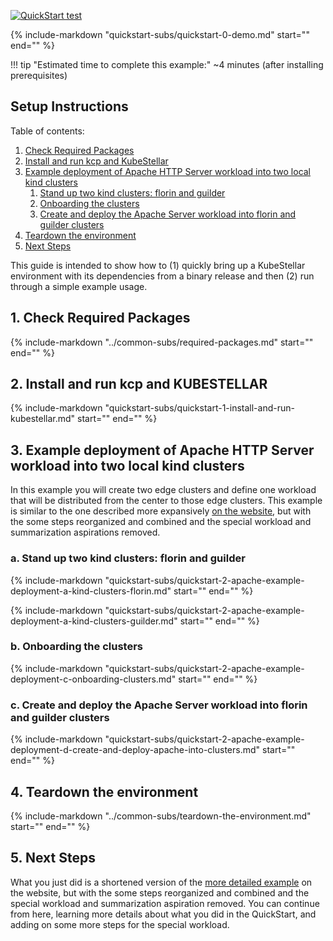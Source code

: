 
[![QuickStart test]({{config.repo_url}}/actions/workflows/docs-ecutable-qs.yml/badge.svg?branch={{config.ks_branch}})]({{config.repo_url}}/actions/workflows/docs-ecutable-qs.yml)&nbsp;&nbsp;&nbsp;

<!-- <img width="500px" src="../../KubeStellar-with-Logo.png" title="KubeStellar"> -->
{%
   include-markdown "quickstart-subs/quickstart-0-demo.md"
   start="<!--quickstart-0-demo-start-->"
   end="<!--quickstart-0-demo-end-->"
%}

!!! tip "Estimated time to complete this example:" 
    ~4 minutes (after installing prerequisites)


## Setup Instructions

Table of contents:

1. [Check Required Packages](#1-check-required-packages)
2. [Install and run kcp and KubeStellar](#2-install-and-run-kcp-and-kubestellar)
3. [Example deployment of Apache HTTP Server workload into two local kind clusters](#3-example-deployment-of-apache-http-server-workload-into-two-local-kind-clusters)
      1. [Stand up two kind clusters: florin and guilder](#a-stand-up-two-kind-clusters-florin-and-guilder)
      2. [Onboarding the clusters](#b-onboarding-the-clusters)
      3. [Create and deploy the Apache Server workload into florin and guilder clusters](#c-create-and-deploy-the-apache-server-workload-into-florin-and-guilder-clusters)
4. [Teardown the environment](#4-teardown-the-environment)
5. [Next Steps](#5-next-steps)


This guide is intended to show how to (1) quickly bring up a KubeStellar environment with its dependencies from a binary release and then (2) run through a simple example usage.

## 1. Check Required Packages
   
{%
   include-markdown "../common-subs/required-packages.md"
   start="<!--required-packages-start-->"
   end="<!--required-packages-end-->"
%}

## 2. Install and run kcp and <span class="Space-Bd-BT">KUBESTELLAR</span>

{%
   include-markdown "quickstart-subs/quickstart-1-install-and-run-kubestellar.md"
   start="<!--quickstart-1-install-and-run-kubestellar-start-->"
   end="<!--quickstart-1-install-and-run-kubestellar-end-->"
%}

## 3. Example deployment of Apache HTTP Server workload into two local kind clusters

In this example you will create two edge clusters and define one
workload that will be distributed from the center to those edge
clusters.  This example is similar to the one described more
expansively [on the
website](../../Coding%20Milestones/PoC2023q1/example1/),
but with the some steps reorganized and combined and the special
workload and summarization aspirations removed.

### a. Stand up two kind clusters: florin and guilder

{%
   include-markdown "quickstart-subs/quickstart-2-apache-example-deployment-a-kind-clusters-florin.md"
   start="<!--quickstart-2-apache-example-deployment-a-kind-clusters-florin-start-->"
   end="<!--quickstart-2-apache-example-deployment-a-kind-clusters-florin-end-->"
%}

{%
   include-markdown "quickstart-subs/quickstart-2-apache-example-deployment-a-kind-clusters-guilder.md"
   start="<!--quickstart-2-apache-example-deployment-a-kind-clusters-guilder-start-->"
   end="<!--quickstart-2-apache-example-deployment-a-kind-clusters-guilder-end-->"
%}

### b. Onboarding the clusters

{%
   include-markdown "quickstart-subs/quickstart-2-apache-example-deployment-c-onboarding-clusters.md"
   start="<!--quickstart-2-apache-example-deployment-c-onboarding-clusters-start-->"
   end="<!--quickstart-2-apache-example-deployment-c-onboarding-clusters-end-->"
%}

### c. Create and deploy the Apache Server workload into florin and guilder clusters

{%
   include-markdown "quickstart-subs/quickstart-2-apache-example-deployment-d-create-and-deploy-apache-into-clusters.md"
   start="<!--quickstart-2-apache-example-deployment-d-create-and-deploy-apache-into-clusters-start-->"
   end="<!--quickstart-2-apache-example-deployment-d-create-and-deploy-apache-into-clusters-end-->"
%}

## 4. Teardown the environment

{%
   include-markdown "../common-subs/teardown-the-environment.md"
   start="<!--teardown-the-environment-start-->"
   end="<!--teardown-the-environment-end-->"
%}

## 5. Next Steps

What you just did is a shortened version of the 
[more detailed example](../../Coding%20Milestones/PoC2023q1/example1/) on the website,
but with the some steps reorganized and combined and the special
workload and summarization aspiration removed.  You can continue
from here, learning more details about what you did in the QuickStart,
and adding on some more steps for the special workload.

